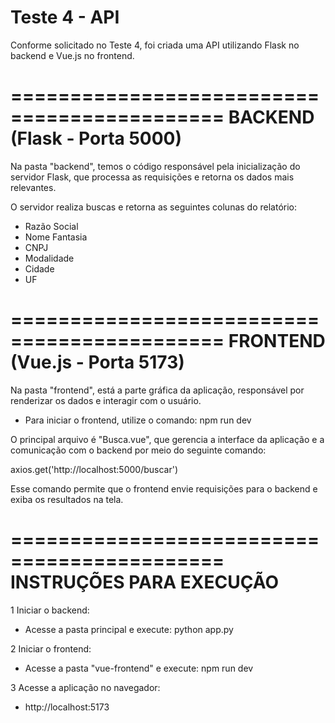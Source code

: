 # Teste 4 - API

Conforme solicitado no Teste 4, foi criada uma API utilizando Flask no backend e Vue.js no frontend.

============================================
  BACKEND (Flask - Porta 5000)
============================================

Na pasta "backend", temos o código responsável pela inicialização do servidor Flask, que processa as requisições e retorna os dados mais relevantes.

O servidor realiza buscas e retorna as seguintes colunas do relatório:

- Razão Social
- Nome Fantasia
- CNPJ
- Modalidade
- Cidade
- UF

============================================
  FRONTEND (Vue.js - Porta 5173)
============================================

Na pasta "frontend", está a parte gráfica da aplicação, responsável por renderizar os dados e interagir com o usuário.

-  Para iniciar o frontend, utilize o comando:
   npm run dev

O principal arquivo é "Busca.vue", que gerencia a interface da aplicação e a comunicação com o backend por meio do seguinte comando:

   axios.get('http://localhost:5000/buscar')

Esse comando permite que o frontend envie requisições para o backend e exiba os resultados na tela.

============================================
  INSTRUÇÕES PARA EXECUÇÃO
============================================

1    Iniciar o backend:
   - Acesse a pasta principal e execute:
     python app.py

2️    Iniciar o frontend:
   - Acesse a pasta "vue-frontend" e execute:
     npm run dev

3️    Acesse a aplicação no navegador:
   - http://localhost:5173
